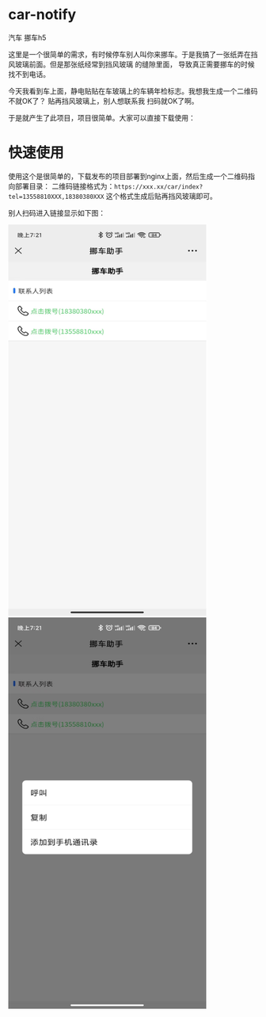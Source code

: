 # car-notify
汽车 挪车h5

这里是一个很简单的需求，有时候停车别人叫你来挪车。于是我搞了一张纸弄在挡风玻璃前面。但是那张纸经常到挡风玻璃
的缝隙里面， 导致真正需要挪车的时候找不到电话。

今天我看到车上面，静电贴贴在车玻璃上的车辆年检标志。我想我生成一个二维码不就OK了？ 贴再挡风玻璃上，别人想联系我
扫码就OK了啊。

于是就产生了此项目，项目很简单。大家可以直接下载使用：


# 快速使用

使用这个是很简单的，下载发布的项目部署到nginx上面，然后生成一个二维码指向部署目录：
二维码链接格式为：`https://xxx.xx/car/index?tel=13558810XXX,18380380XXX`  这个格式生成后贴再挡风玻璃即可。

别人扫码进入链接显示如下图：


<img alt="打开首屏" src="https://github.com/MisterChangRay/car-notify/blob/main/example1.jpg" width="400" height="790">
<img alt="点击拨号" src="https://github.com/MisterChangRay/car-notify/blob/main/example2.jpg" width="400" height="790">
